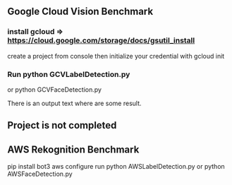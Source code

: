## Google Cloud Vision Benchmark

### install gcloud => https://cloud.google.com/storage/docs/gsutil_install
create a project from console
then initialize your credential with
gcloud init

### Run python GCVLabelDetection.py
or
python GCVFaceDetection.py

There is an output text where are some result.

## Project is not completed

## AWS Rekognition Benchmark
pip install bot3
aws configure
run python AWSLabelDetection.py or
python AWSFaceDetection.py
